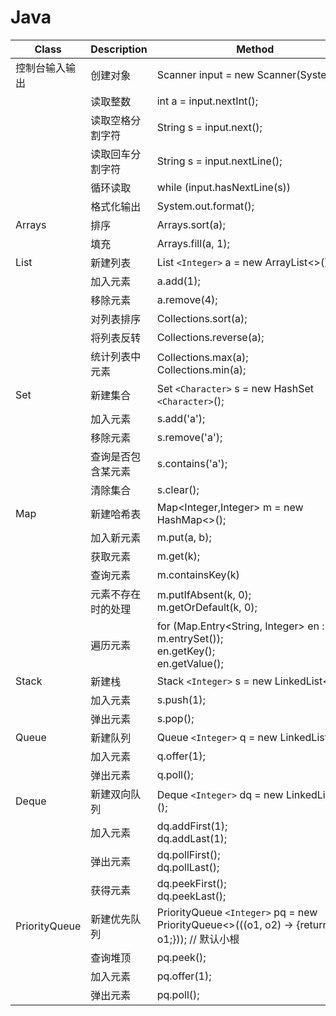 # Java

| Class          | Description        | Method                                                                                             |
| -------------- | ------------------ | -------------------------------------------------------------------------------------------------- |
| 控制台输入输出 | 创建对象           | Scanner input = new Scanner(System.in);                                                        |
|                | 读取整数           | int a = input.nextInt();                                                                           |
|                | 读取空格分割字符   | String s = input.next();                                                                           |
|                | 读取回车分割字符   | String s = input.nextLine();                                                                       |
|                | 循环读取           | while (input.hasNextLine(s))                                                                       |
|                | 格式化输出         | System.out.format();                                                                               |
| Arrays         | 排序               | Arrays.sort(a);                                                                                    |
|                | 填充               | Arrays.fill(a, 1);                                                                                 |
| List           | 新建列表           | List `<Integer>` a = new ArrayList<>();                                                          |
|                | 加入元素           | a.add(1);                                                                                          |
|                | 移除元素           | a.remove(4);                                                                                       |
|                | 对列表排序         | Collections.sort(a);                                                                               |
|                | 将列表反转         | Collections.reverse(a);                                                                            |
|                | 统计列表中元素     | Collections.max(a);<br />Collections.min(a);                                                       |
| Set            | 新建集合           | Set `<Character>` s = new HashSet `<Character>`();                                             |
|                | 加入元素           | s.add('a');                                                                                        |
|                | 移除元素           | s.remove('a');                                                                                     |
|                | 查询是否包含某元素 | s.contains('a');                                                                                   |
|                | 清除集合           | s.clear();                                                                                         |
| Map            | 新建哈希表         | Map<Integer,Integer> m = new HashMap<>();                                                          |
|                | 加入新元素         | m.put(a, b);                                                                                       |
|                | 获取元素           | m.get(k);                                                                                          |
|                | 查询元素           | m.containsKey(k)                                                                                   |
|                | 元素不存在时的处理 | m.putIfAbsent(k, 0);<br />m.getOrDefault(k, 0);                                                    |
|                | 遍历元素           | for (Map.Entry<String, Integer> en : m.entrySet());<br />en.getKey();<br />en.getValue();          |
| Stack          | 新建栈             | Stack `<Integer>` s = new LinkedList<>();                                                        |
|                | 加入元素           | s.push(1);                                                                                         |
|                | 弹出元素           | s.pop();                                                                                           |
| Queue          | 新建队列           | Queue `<Integer>` q = new LinkedList<>();                                                        |
|                | 加入元素           | q.offer(1);                                                                                        |
|                | 弹出元素           | q.poll();                                                                                          |
| Deque          | 新建双向队列       | Deque `<Integer>` dq = new LinkedList<>();                                                       |
|                | 加入元素           | dq.addFirst(1);<br />dq.addLast(1);                                                                |
|                | 弹出元素           | dq.pollFirst();<br />dq.pollLast();                                                                |
|                | 获得元素           | dq.peekFirst();<br />dq.peekLast();                                                                |
| PriorityQueue  | 新建优先队列       | PriorityQueue `<Integer>` pq = new PriorityQueue<>(((o1, o2) -> {return o2 - o1;})); // 默认小根 |
|                | 查询堆顶           | pq.peek();                                                                                         |
|                | 加入元素           | pq.offer(1);                                                                                       |
|                | 弹出元素           | pq.poll();                                                                                         |
